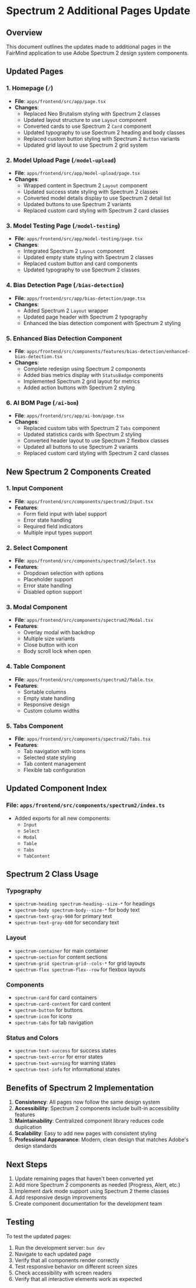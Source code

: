 # Spectrum 2 Additional Pages Update

## Overview

This document outlines the updates made to additional pages in the FairMind application to use Adobe Spectrum 2 design system components.

## Updated Pages

### 1. Homepage (`/`)
- **File**: `apps/frontend/src/app/page.tsx`
- **Changes**:
  - Replaced Neo Brutalism styling with Spectrum 2 classes
  - Updated layout structure to use `Layout` component
  - Converted cards to use Spectrum 2 `Card` component
  - Updated typography to use Spectrum 2 heading and body classes
  - Replaced custom button styling with Spectrum 2 `Button` variants
  - Updated grid layout to use Spectrum 2 grid system

### 2. Model Upload Page (`/model-upload`)
- **File**: `apps/frontend/src/app/model-upload/page.tsx`
- **Changes**:
  - Wrapped content in Spectrum 2 `Layout` component
  - Updated success state styling with Spectrum 2 classes
  - Converted model details display to use Spectrum 2 detail list
  - Updated buttons to use Spectrum 2 variants
  - Replaced custom card styling with Spectrum 2 card classes

### 3. Model Testing Page (`/model-testing`)
- **File**: `apps/frontend/src/app/model-testing/page.tsx`
- **Changes**:
  - Integrated Spectrum 2 `Layout` component
  - Updated empty state styling with Spectrum 2 classes
  - Replaced custom button and card components
  - Updated typography to use Spectrum 2 classes

### 4. Bias Detection Page (`/bias-detection`)
- **File**: `apps/frontend/src/app/bias-detection/page.tsx`
- **Changes**:
  - Added Spectrum 2 `Layout` wrapper
  - Updated page header with Spectrum 2 typography
  - Enhanced the bias detection component with Spectrum 2 styling

### 5. Enhanced Bias Detection Component
- **File**: `apps/frontend/src/components/features/bias-detection/enhanced-bias-detection.tsx`
- **Changes**:
  - Complete redesign using Spectrum 2 components
  - Added bias metrics display with `StatusBadge` components
  - Implemented Spectrum 2 grid layout for metrics
  - Added action buttons with Spectrum 2 styling

### 6. AI BOM Page (`/ai-bom`)
- **File**: `apps/frontend/src/app/ai-bom/page.tsx`
- **Changes**:
  - Replaced custom tabs with Spectrum 2 `Tabs` component
  - Updated statistics cards with Spectrum 2 styling
  - Converted header layout to use Spectrum 2 flexbox classes
  - Updated all buttons to use Spectrum 2 variants
  - Replaced custom card styling with Spectrum 2 card classes

## New Spectrum 2 Components Created

### 1. Input Component
- **File**: `apps/frontend/src/components/spectrum2/Input.tsx`
- **Features**:
  - Form field input with label support
  - Error state handling
  - Required field indicators
  - Multiple input types support

### 2. Select Component
- **File**: `apps/frontend/src/components/spectrum2/Select.tsx`
- **Features**:
  - Dropdown selection with options
  - Placeholder support
  - Error state handling
  - Disabled option support

### 3. Modal Component
- **File**: `apps/frontend/src/components/spectrum2/Modal.tsx`
- **Features**:
  - Overlay modal with backdrop
  - Multiple size variants
  - Close button with icon
  - Body scroll lock when open

### 4. Table Component
- **File**: `apps/frontend/src/components/spectrum2/Table.tsx`
- **Features**:
  - Sortable columns
  - Empty state handling
  - Responsive design
  - Custom column widths

### 5. Tabs Component
- **File**: `apps/frontend/src/components/spectrum2/Tabs.tsx`
- **Features**:
  - Tab navigation with icons
  - Selected state styling
  - Tab content management
  - Flexible tab configuration

## Updated Component Index

### File: `apps/frontend/src/components/spectrum2/index.ts`
- Added exports for all new components:
  - `Input`
  - `Select`
  - `Modal`
  - `Table`
  - `Tabs`
  - `TabContent`

## Spectrum 2 Class Usage

### Typography
- `spectrum-heading spectrum-heading--size-*` for headings
- `spectrum-body spectrum-body--size-*` for body text
- `spectrum-text-gray-900` for primary text
- `spectrum-text-gray-600` for secondary text

### Layout
- `spectrum-container` for main container
- `spectrum-section` for content sections
- `spectrum-grid spectrum-grid--cols-*` for grid layouts
- `spectrum-flex spectrum-flex--row` for flexbox layouts

### Components
- `spectrum-card` for card containers
- `spectrum-card-content` for card content
- `spectrum-button` for buttons
- `spectrum-icon` for icons
- `spectrum-tabs` for tab navigation

### Status and Colors
- `spectrum-text-success` for success states
- `spectrum-text-error` for error states
- `spectrum-text-warning` for warning states
- `spectrum-text-info` for informational states

## Benefits of Spectrum 2 Implementation

1. **Consistency**: All pages now follow the same design system
2. **Accessibility**: Spectrum 2 components include built-in accessibility features
3. **Maintainability**: Centralized component library reduces code duplication
4. **Scalability**: Easy to add new pages with consistent styling
5. **Professional Appearance**: Modern, clean design that matches Adobe's design standards

## Next Steps

1. Update remaining pages that haven't been converted yet
2. Add more Spectrum 2 components as needed (Progress, Alert, etc.)
3. Implement dark mode support using Spectrum 2 theme classes
4. Add responsive design improvements
5. Create component documentation for the development team

## Testing

To test the updated pages:

1. Run the development server: `bun dev`
2. Navigate to each updated page
3. Verify that all components render correctly
4. Test responsive behavior on different screen sizes
5. Check accessibility with screen readers
6. Verify that all interactive elements work as expected
